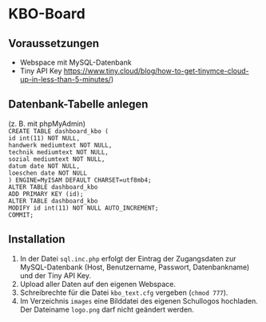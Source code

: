 # KBO-Board  

## Voraussetzungen  
- Webspace mit MySQL-Datenbank
- Tiny API Key https://www.tiny.cloud/blog/how-to-get-tinymce-cloud-up-in-less-than-5-minutes/)  
## Datenbank-Tabelle anlegen  
(z. B. mit phpMyAdmin)  
`CREATE TABLE dashboard_kbo (`  
  `id int(11) NOT NULL,`  
  `handwerk mediumtext NOT NULL,`  
  `technik mediumtext NOT NULL,`  
  `sozial mediumtext NOT NULL,`  
  `datum date NOT NULL,`  
  `loeschen date NOT NULL`  
`) ENGINE=MyISAM DEFAULT CHARSET=utf8mb4;`  
`ALTER TABLE dashboard_kbo`  
  `ADD PRIMARY KEY (id);`  
`ALTER TABLE dashboard_kbo`  
  `MODIFY id int(11) NOT NULL AUTO_INCREMENT;`  
`COMMIT;`  
  
## Installation  
1. In der Datei `sql.inc.php` erfolgt der Eintrag der Zugangsdaten zur MySQL-Datenbank (Host, Benutzername, Passwort, Datenbankname) und der Tiny API Key.
2. Upload aller Daten auf den eigenen Webspace.
3. Schreibrechte für die Datei `kbo_text.cfg` vergeben (`chmod 777`).
4. Im Verzeichnis `images` eine Bilddatei des eigenen Schullogos hochladen. Der Dateiname `logo.png` darf nicht geändert werden. 
